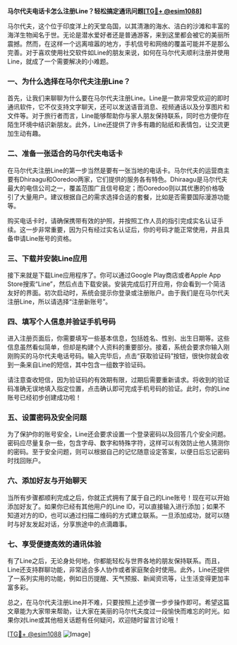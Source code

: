 **马尔代夫电话卡怎么注册Line？轻松搞定通讯问题[[TG💪+ @esim1088](https://t.me/s/esim1088)]**

马尔代夫，这个位于印度洋上的天堂岛国，以其清澈的海水、洁白的沙滩和丰富的海洋生物闻名于世。无论是潜水爱好者还是普通游客，来到这里都会被它的美丽所震撼。然而，在这样一个远离喧嚣的地方，手机信号和网络的覆盖可能并不是那么完善。对于喜欢使用社交软件如Line的朋友来说，如何在马尔代夫顺利注册并使用Line，就成了一个需要解决的小难题。

### 一、为什么选择在马尔代夫注册Line？

首先，让我们来聊聊为什么要在马尔代夫注册Line。Line是一款非常受欢迎的即时通讯软件，它不仅支持文字聊天，还可以发送语音消息、视频通话以及分享图片和文件等。对于旅行者而言，Line能够帮助你与家人朋友保持联系，同时也方便你在陌生环境中结识新朋友。此外，Line还提供了许多有趣的贴纸和表情包，让交流更加生动有趣。

### 二、准备一张适合的马尔代夫电话卡

在马尔代夫注册Line的第一步当然是要有一张当地的电话卡。马尔代夫的运营商主要有Dhiraagu和Ooredoo两家，它们提供的服务各有特色。Dhiraagu是马尔代夫最大的电信公司之一，覆盖范围广且信号稳定；而Ooredoo则以其优惠的价格吸引了大量用户。建议根据自己的需求选择合适的套餐，比如是否需要国际漫游功能等。

购买电话卡时，请确保携带有效的护照，并按照工作人员的指引完成实名认证手续。这一步非常重要，因为只有经过实名认证后，你的号码才能正常使用，并且具备申请Line账号的资格。

### 三、下载并安装Line应用

接下来就是下载Line应用程序了。你可以通过Google Play商店或者Apple App Store搜索“Line”，然后点击下载安装。安装完成后打开应用，你会看到一个简洁友好的界面。初次启动时，系统会提示你登录或注册账户。由于我们是在马尔代夫注册Line，所以请选择“注册新账号”。

### 四、填写个人信息并验证手机号码

进入注册页面后，你需要填写一些基本信息，包括姓名、性别、出生日期等。这些信息虽然看似简单，但却是构建个人资料的重要部分。接着，系统会要求你输入刚刚购买的马尔代夫电话号码。输入完毕后，点击“获取验证码”按钮，很快你就会收到一条来自Line的短信，其中包含一组数字验证码。

请注意查收短信，因为验证码的有效期有限，过期后需要重新请求。将收到的验证码准确无误地填入指定位置，点击确认即可完成手机号码的验证。此时，你的Line账号已经初步创建成功啦！

### 五、设置密码及安全问题

为了保护你的账号安全，Line还会要求设置一个登录密码以及回答几个安全问题。密码应尽量复杂一些，包含字母、数字和特殊字符，这样可以有效防止他人猜测你的密码。至于安全问题，则可以根据自己的记忆随意设定答案，以便日后忘记密码时找回账户。

### 六、添加好友与开始聊天

当所有步骤都顺利完成之后，你就正式拥有了属于自己的Line账号！现在可以开始添加好友了。如果你已经有其他用户的Line ID，可以直接输入进行添加；如果不知道对方的ID，也可以通过扫描二维码的方式建立联系。一旦添加成功，就可以随时与好友发起对话，分享旅途中的点滴趣事。

### 七、享受便捷高效的通讯体验

有了Line之后，无论身处何地，你都能轻松与世界各地的朋友保持联系。而且，Line还支持群聊功能，非常适合多人协作或者家庭聚会时使用。此外，Line还提供了一系列实用的功能，例如日历提醒、天气预报、新闻资讯等，让生活变得更加丰富多彩。

总之，在马尔代夫注册Line并不难，只要按照上述步骤一步步操作即可。希望这篇文章能为大家带来帮助，让大家在美丽的马尔代夫度过一段愉快而难忘的时光。如果你对Line或其他相关话题有任何疑问，欢迎随时留言讨论哦！

[[TG💪+ @esim1088](https://t.me/s/esim1088) ![Image](https://i.postimg.cc/4NQfJmqS/Snipaste-2025-05-13-00-14-12.png)]